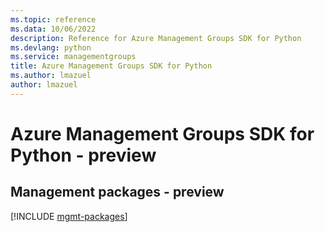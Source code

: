 ```yaml
---
ms.topic: reference
ms.data: 10/06/2022
description: Reference for Azure Management Groups SDK for Python
ms.devlang: python
ms.service: managementgroups
title: Azure Management Groups SDK for Python
ms.author: lmazuel
author: lmazuel
---
```

# Azure Management Groups SDK for Python - preview

## Management packages - preview
[!INCLUDE [mgmt-packages](management-groups-mgmt-index.md)]
